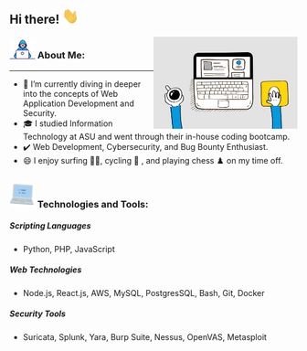 ## Hi there! <img src="Assets/Hi.gif" width="29px">

<img align="right" src="Assets/6M8G.gif" width="50%" title="Intro Card" alt="Intro Card">

### <img src="Assets/Developer.gif" width="45px"> About Me:
---
- 🔭  I’m currently diving in deeper into the concepts of Web Application Development and Security.
- 🎓  I studied Information Technology at ASU and went through their in-house coding bootcamp.
- ✔️ Web Development, Cybersecurity, and Bug Bounty Enthusiast.
- 😄  I enjoy surfing 🏄‍♂️, cycling 🚴 , and playing chess ♟️ on my time off.
 
### <img src="Assets/computer.gif" width="45px"> Technologies and Tools:
##### Scripting Languages
   - Python, PHP, JavaScript
##### Web Technologies
   - Node.js, React.js, AWS, MySQL, PostgresSQL, Bash, Git, Docker
##### Security Tools
   - Suricata, Splunk, Yara, Burp Suite, Nessus, OpenVAS, Metasploit
